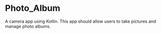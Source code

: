 # Photo_Album
A camera app using Kotlin. This app should allow users to take pictures and  manage photo albums.
